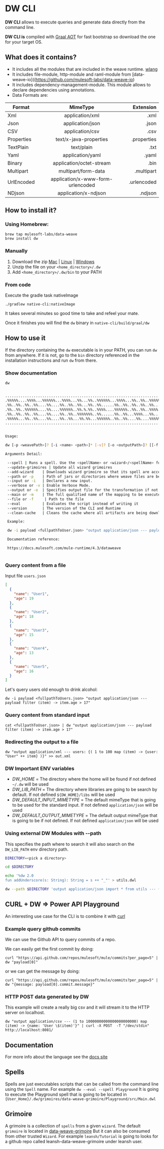 # DW CLI

**DW CLI** allows to execute queries and generate data directly from the command line.


    

**DW CLI is** compiled with [Graal AOT](https://www.graalvm.org/docs/reference-manual/aot-compilation/) for fast bootstrap so download the one for your target OS.

## What does it contains?

- It includes all the modules that are included in the weave runtime. [wlang](https://github.com/mulesoft/data-weave/tree/master/wlang)
- It includes file-module, http-module and raml-module from [data-weave-io]((https://github.com/mulesoft-labs/data-weave-io)
- It includes dependency-management-module. This module allows to declare dependencies using annotations.
- Data Formats are:

| Format  |      MimeType      |  Extension |
|----------|:-------------:|------:|
| Xml | application/xml | .xml |
| Json | application/json | .json |
| CSV | application/csv | .csv |
| Properties | text/x-java-properties | .properties|
| TextPlain | text/plain | .txt|
| Yaml | application/yaml | .yaml|
| Binary | application/octet-stream| .bin|
| Multipart | multipart/form-data| .multipart|
| UrlEncoded | application/x-www-form-urlencoded|.urlencoded|
| NDjson| application/x-ndjson|.ndjson|

## How to install it? 

### Using Homebrew:
```
brew tap mulesoft-labs/data-weave
brew install dw
```

### Manually
1. Download the zip [Mac](https://github.com/mulesoft-labs/data-weave-native/releases/download/v1.0.9/dw-1.0.9-macOS.zip) | [Linux](https://github.com/mulesoft-labs/data-weave-native/releases/download/v1.0.9/dw-1.0.9-Linux.zip) | [Windows](https://github.com/mulesoft-labs/data-weave-native/releases/download/v1.0.9/dw-1.0.9-Windows.zip) 
2. Unzip the file on your `<home_directory>/.dw`
3. Add `<home_directory>/.dw/bin` to your PATH


### From code

Execute the gradle task nativeImage

```
./gradlew native-cli:nativeImage
```

It takes several minutes so good time to take and refeel your mate.

Once it finishes you will find the `dw` binary in `native-cli/build/graal/dw`


## How to use it

If the directory containing the `dw` executable is in your PATH, you can run `dw` from anywhere. If it is not, go to the `bin` directory referenced in the installation instructions and run `dw` from there.
 

### Show documentation

`dw`
 
```bash

.........................................................................
.%%%%%....%%%%...%%%%%%...%%%%...%%...%%..%%%%%%...%%%%...%%..%%..%%%%%%.
.%%..%%..%%..%%....%%....%%..%%..%%...%%..%%......%%..%%..%%..%%..%%.....
.%%..%%..%%%%%%....%%....%%%%%%..%%.%.%%..%%%%....%%%%%%..%%..%%..%%%%...
.%%..%%..%%..%%....%%....%%..%%..%%%%%%%..%%......%%..%%...%%%%...%%.....
.%%%%%...%%..%%....%%....%%..%%...%%.%%...%%%%%%..%%..%%....%%....%%%%%%.
.........................................................................


Usage:

dw [-p <weavePath>]? [-i <name> <path>]* [-v]? [-o <outputPath>]? [[-f <filePath>] | [-m <nameIdentifier>] | <scriptContent>]

Arguments Detail:

 --spell | Runs a spell. Use the <spellName> or <wizard>/<spellName> for spells from a given wizard.
 --update-grimoires | Update all wizard grimoires
 --add-wizard    | Downloads wizard grimoire so that its spell are accessible
 --path or -p    | Path of jars or directories where weave files are being searched.
 --input or -i   | Declares a new input.
 --verbose or -v | Enable Verbose Mode.
 --output or -o  | Specifies output file for the transformation if not standard output will be used.
 --main or -m    | The full qualified name of the mapping to be execute.
 --file or -f     | Path to the file
 --eval          | Evaluates the script instead of writing it
 --version       | The version of the CLI and Runtime
 --clean-cache   | Cleans the cache where all artifacts are being downloaded this force to download all artifacts every time

 Example:

 dw -i payload <fullpathToUser.json> "output application/json --- payload filter (item) -> item.age > 17"

 Documentation reference:

 https://docs.mulesoft.com/mule-runtime/4.3/dataweave
    

```

### Query content from a file

Input file `users.json`

```json
[
  {
    "name": "User1",
    "age": 19
  },
  {
    "name": "User2",
    "age": 18
  },
  {
    "name": "User3",
    "age": 15
  },
  {
    "name": "User4",
    "age": 13
  },
  {
    "name": "User5",
    "age": 16
  }
]
```
 
Let's query users old enough to drink alcohol:

`dw -i payload <fullpathToUsers.json> "output application/json --- payload filter (item) -> item.age > 17"`


### Query content from standard input

`cat <fullpathToUser.json> | dw "output application/json --- payload filter (item) -> item.age > 17"`


### Redirecting the output to a file

`dw "output application/xml --- users: {( 1 to 100 map (item) -> {user: "User" ++ item} )}" >> out.xml` 


### DW Important ENV variables

* *DW_HOME* = The directory where the home will be found if not defined `~/.dw` will be used
* *DW_LIB_PATH* = The directory where libraries are going to be search by default. If not defined `${DW_HOME}/libs` will be used
* *DW_DEFAULT_INPUT_MIMETYPE* = The default mimeType that is going to be used for the standard input. If not defined `application/json` will be used
* *DW_DEFAULT_OUTPUT_MIMETYPE* = The default output mimeType that is going to be if not defined. If not defined `application/json` will be used


### Using external DW Modules with --path

This specifies the path where to search it will also search on the `DW_LIB_PATH` env directory path.

```bash
DIRECTORY=<pick a directory>

cd $DIRECTORY

echo '%dw 2.0
fun addUnderscore(s: String): String = s ++ "_"' > utils.dwl

dw --path $DIRECTORY 'output application/json import * from utils --- {underscored: addUnderscore("hello")}'
```


## CURL + DW => Power API Playground

An interesting use case for the CLI is to combine it with [curl](https://curl.haxx.se/)  


### Example query github commits

We can use the Github API to query commits of a repo.

We can easily get the first commit by doing:

`curl "https://api.github.com/repos/mulesoft/mule/commits?per_page=5" | dw "payload[0]"`

or we can get the message by doing:

`curl "https://api.github.com/repos/mulesoft/mule/commits?per_page=5" | dw "{message: payload[0].commit.message}"` 


### HTTP POST data generated by DW

This example will create a really big csv and it will stream it to the HTTP server on localhost.

`dw "output application/csv --- (1 to 10000000000000000000000) map (item) -> {name: 'User \$(item)'}" | curl -X POST  -T "/dev/stdin" http://localhost:8081/`


## Documentation
For more info about the language see the [docs site](https://docs.mulesoft.com/mule-runtime/latest/dataweave)

## Spells 


Spells are just executables scripts that can be called from the command line using the `Spell` name.
For example 
`dw --eval --spell Playground` It is going to execute the Playground spell that is going to be located in 
`{User_Home}/.dw/grimoires/data-weave-grimoire/Playground/src/Main.dwl`

## Grimoire

A grimoire is a collection of `spells` from a given `wizard`. The default `grimoire` is located in [data-weave-grimoire](https://github.com/mulesoft-labs/data-weave-grimoire)
But it can also be consumed from other trusted `Wizard`. For example `leansh/Tutorial` is going to looks for a github repo called leansh-data-weave-grimoire under leansh user.


